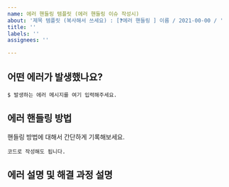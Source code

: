 ```yaml
---
name: 에러 핸들링 템플릿 (에러 핸들링 이슈 작성시)
about: '제목 템플릿 (복사해서 쓰세요) : [❓에러 핸들링 ] 이름 / 2021-00-00 / '
title: ''
labels: ''
assignees: ''

---
```


## **어떤 에러가 발생했나요?**

`$ 발생하는 에러 메시지를 여기 입력해주세요.`

## **에러 핸들링 방법**

핸들링 방법에 대해서 간단하게 기록해보세요.

`코드로 작성해도 됩니다.`

## **에러 설명 및 해결 과정 설명**
